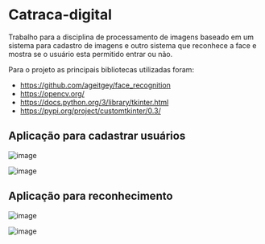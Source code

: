 # Catraca-digital
Trabalho para a disciplina de processamento de imagens baseado em um sistema para cadastro de imagens e outro sistema  que reconhece a face e mostra se o usuário esta permitido entrar ou não.

Para o projeto as principais bibliotecas utilizadas foram:

- https://github.com/ageitgey/face_recognition
- https://opencv.org/
- https://docs.python.org/3/library/tkinter.html
- https://pypi.org/project/customtkinter/0.3/

## Aplicação para cadastrar usuários

![image](https://github.com/user-attachments/assets/8d3598b8-24a9-4eb5-bcfe-ba2a567e0d62)

![image](https://github.com/user-attachments/assets/16bf91d4-2c6d-4f43-af7d-8d5790c734c1)

## Aplicação para reconhecimento

![image](https://github.com/user-attachments/assets/185bd225-912d-4148-8cba-343cbfe6a5e5)

![image](https://github.com/user-attachments/assets/9e343572-6104-4fd4-a220-58eefe74a677)
